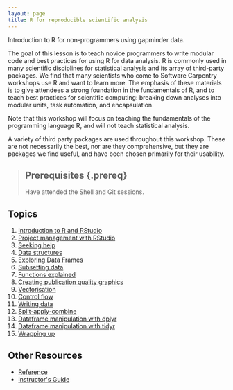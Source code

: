```yaml
---
layout: page
title: R for reproducible scientific analysis
---
```


Introduction to R for non-programmers using gapminder data.

The goal of this lesson is to teach novice programmers to write modular code
and best practices for using R for data analysis. R is commonly used in many
scientific disciplines for statistical analysis and its array of third-party
packages. We find that many scientists who come to Software Carpentry workshops
use R and want to learn more. The emphasis of these materials is to give
attendees a strong foundation in the fundamentals of R, and to teach best
practices for scientific computing: breaking down analyses into modular units,
task automation, and encapsulation.

Note that this workshop will focus on teaching the fundamentals of the
programming language R, and will not teach statistical analysis.

A variety of third party packages are used throughout this workshop. These
are not necessarily the best, nor are they comprehensive, but they are
packages we find useful, and have been chosen primarily for their
usability.

> ## Prerequisites {.prereq}
>
> Have attended the Shell and Git sessions.
>

## Topics

1.  [Introduction to R and RStudio](01-rstudio-intro.html)
2.  [Project management with RStudio](02-project-intro.html)
3.  [Seeking help](03-seeking-help.html)
4.  [Data structures](04-data-structures-part1.html)
5.  [Exploring Data Frames](05-data-structures-part2.html)
6.  [Subsetting data](06-data-subsetting.html)
7.  [Functions explained](07-functions.html)
8.  [Creating publication quality graphics](08-plot-ggplot2.html)
9.  [Vectorisation](09-vectorisation.html)
10. [Control flow](10-control-flow.html)
11. [Writing data](11-writing-data.html)
12. [Split-apply-combine](12-plyr.html)
13. [Dataframe manipulation with dplyr](13-dplyr.html)
14. [Dataframe manipulation with tidyr](14-tidyr.html)
15. [Wrapping up](15-wrap-up.html)


## Other Resources

*   [Reference](reference.html)
*   [Instructor's Guide](instructors.html)

